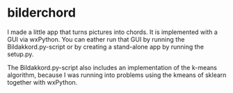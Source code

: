 # bilderchord
I made a little app that turns pictures into chords. It is implemented with a GUI via wxPython. You can eather run that GUI by running the Bildakkord.py-script or by creating a stand-alone app by running the setup.py. 

The Bildakkord.py-script also includes an implementation of the k-means algorithm, because I was running into problems using the kmeans of sklearn together with wxPython.



